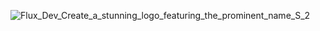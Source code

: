 ![Flux_Dev_Create_a_stunning_logo_featuring_the_prominent_name_S_2](https://github.com/user-attachments/assets/dc22f7d6-be04-4a77-8d60-0a33eafa5404)
<!--
**eTraveler04/eTraveler04** is a ✨ _special_ ✨ repository because its `README.md` (this file) appears on your GitHub profile.

Here are some ideas to get you started:

- 🔭 I’m currently working on ...
- 🌱 I’m currently learning ...
- 👯 I’m looking to collaborate on ...
- 🤔 I’m looking for help with ...
- 💬 Ask me about ...
- 📫 How to reach me: ...
- 😄 Pronouns: ...
- ⚡ Fun fact: ...
-->
